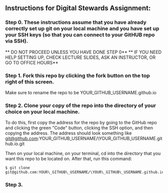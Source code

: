 ## Instructions for Digital Stewards Assignment:

### Step 0. These instructions assume that you have already correctly set up git on your local machine and you have set up your SSH keys (so that you can connect to your GitHUB repo via SSH).

** DO NOT PROCEED UNLESS YOU HAVE DONE STEP 0**
** IF YOU NEED HELP SETTING UP, CHECK LECTURE SLIDES, ASK AN INSTRUCTOR, OR GO TO OFFICE HOURS**

### Step 1. Fork this repo by clicking the fork button on the top right of this screen.

Make sure to rename the repo to be YOUR\_GITHUB\_USERNAME.github.io

### Step 2. Clone your copy of the repo into the directory of your choice on your local machine.

To do this, first copy the address for the repo by going to the GitHub repo and clicking the green "Code" button, clicking the SSH option, and then copying the address. The address should look something like git@github.com:YOUR\_GITHUB\_USERNAME/\YOUR\_GITHUB\_USERNAME.github.io.git

Then on your local machine, on your terminal, cd into the directory that you want this repo to be located on. After that, run this command:

	$ git clone git@github.com:YOUR\_GITHUB\_USERNAME/\YOUR\_GITHUB\_USERNAME.github.io.git

### Step 3. 

